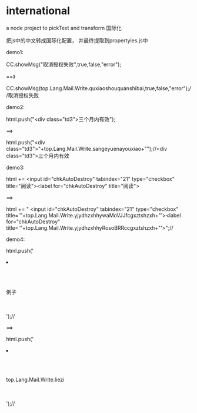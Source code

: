# international
a node project to pickText and transform 国际化

把js中的中文转成国际化配置， 并最终提取到propertyies.js中 

demo1:

CC.showMsg("取消授权失败",true,false,"error");

==》

CC.showMsg(top.Lang.Mail.Write.quxiaoshouquanshibai,true,false,"error");//取消授权失败

demo2:

 html.push("<td><div class=\"td3\">三个月内有效</div></td>");
 
 ==>
 
 html.push("<td><div class=\"td3\">"+top.Lang.Mail.Write.sangeyuenayouxiao+"</div></td>");//<td><div class=\"td3\">三个月内有效</div></td>
 
 demo3: 
 
 html += <input id=\"chkAutoDestroy\" tabindex=\"21\" type=\"checkbox\" title=\"阅读\"><label for=\"chkAutoDestroy\" title=\"阅读\">
 
 ==>
 
 html += " <input id=\"chkAutoDestroy\" tabindex=\"21\" type=\"checkbox\" title='"+top.Lang.Mail.Write.yjydhzxhhywaMoVJJfcgxztshzxh+"'><label for=\"chkAutoDestroy\" title='"+top.Lang.Mail.Write.yjydhzxhhyRosoBRRccgxztshzxh+"'>";// 
 
 demo4: 
 
 html.push(\'<li >\
    <p>\
    <div>\
    例子
    </p>\
    </div>\
    </li>\');//
    
 ==>
 
  html.push(\'<li >\
    <p>\
    <div>\
    top.Lang.Mail.Write.liezi
    </p>\
    </div>\
    </li>\');//
 

